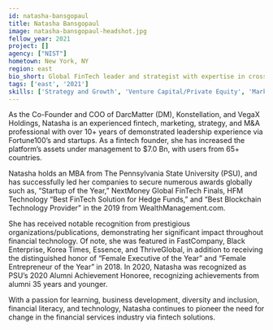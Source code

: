 ```yaml
---
id: natasha-bansgopaul
title: Natasha Bansgopaul
image: natasha-bansgopaul-headshot.jpg
fellow_year: 2021
project: []
agency: ["NIST"]
hometown: New York, NY
region: east
bio_short: Global FinTech leader and strategist with expertise in cross functional management, communication, and business development.
tags: ['east', '2021']
skills: ['Strategy and Growth', 'Venture Capital/Private Equity', 'Marketing and Communications']
---
```

As the Co-Founder and COO of DarcMatter (DM), Konstellation, and VegaX Holdings, Natasha is an experienced fintech, marketing, strategy, and M&A professional with over 10+ years of demonstrated leadership experience via Fortune100’s and startups.  As a fintech founder, she has increased the platform’s assets under management to $7.0 Bn, with users from 65+ countries.

Natasha holds an MBA from The Pennsylvania State University (PSU), and has successfully led her companies to secure numerous awards globally such as, “Startup of the Year,” NextMoney Global FinTech Finals, HFM Technology “Best FinTech Solution for Hedge Funds,” and “Best Blockchain Technology Provider” in the 2019 from WealthManagement.com.

She has received notable recognition from prestigious organizations/publications, demonstrating her significant impact throughout financial technology. Of note, she was featured in FastCompany, Black Enterprise, Korea Times, Essence, and ThriveGlobal, in addition to receiving the distinguished honor of “Female Executive of the Year” and “Female Entrepreneur of the Year” in 2018. In 2020, Natasha was recognized as PSU’s 2020 Alumni Achievement Honoree, recognizing achievements from alumni 35 years and younger.

With a passion for learning, business development, diversity and inclusion, financial literacy, and technology, Natasha continues to pioneer the need for change in the financial services industry via fintech solutions.
